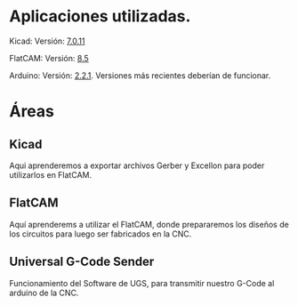 # Aplicaciones utilizadas.

Kicad: 
Versión: [7.0.11](https://downloads.kicad.org/kicad/windows/explore/stable/download/kicad-7.0.11-x86_64.exe)

FlatCAM:
Versión: [8.5](https://bitbucket.org/jpcgt/flatcam/downloads/FlatCAM-8.5.zip)

Arduino:
Versión: [2.2.1](https://www.arduino.cc/en/software). Versiones más recientes deberían de funcionar.

# Áreas

## Kicad

Aqui aprenderemos a exportar archivos Gerber y Excellon para poder utilizarlos en FlatCAM.

## FlatCAM

Aquí aprenderems a utilizar el FlatCAM, donde prepararemos los diseños de los circuitos para luego ser fabricados en la CNC.

## Universal G-Code Sender

Funcionamiento del Software de UGS, para transmitir nuestro G-Code al arduino de la CNC.

